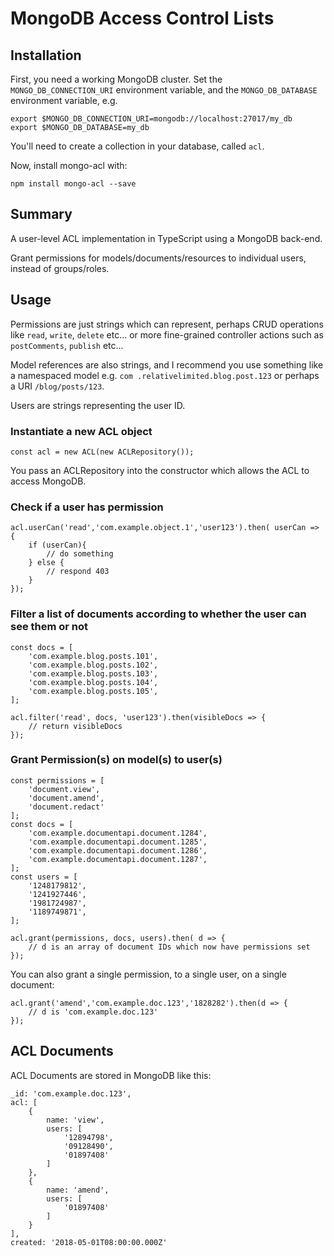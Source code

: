 # MongoDB Access Control Lists
## Installation
First, you need a working MongoDB cluster. Set the `MONGO_DB_CONNECTION_URI` environment variable, and the 
`MONGO_DB_DATABASE` environment variable, e.g.
```$xslt
export $MONGO_DB_CONNECTION_URI=mongodb://localhost:27017/my_db
export $MONGO_DB_DATABASE=my_db
```

You'll need to create a collection in your database, called `acl`.

Now, install mongo-acl with:
```$xslt
npm install mongo-acl --save
```

## Summary
A user-level ACL implementation in TypeScript using a MongoDB back-end.

Grant permissions for models/documents/resources to individual users, instead of groups/roles.

## Usage

Permissions are just strings which can represent, perhaps CRUD operations like `read`, `write`, `delete` etc... or 
more fine-grained controller actions such as `postComments`, `publish` etc...

Model references are also strings, and I recommend you use something like a namespaced model e.g. `com
.relativelimited.blog.post.123` or perhaps a URI `/blog/posts/123`.

Users are strings representing the user ID.

### Instantiate a new ACL object
```$xslt
const acl = new ACL(new ACLRepository());
```
You pass an ACLRepository into the constructor which allows the ACL to access MongoDB. 

### Check if a user has permission
```$js
acl.userCan('read','com.example.object.1','user123').then( userCan => {
    if (userCan){
        // do something
    } else {
        // respond 403
    }
});
```

### Filter a list of documents according to whether the user can see them or not
```$js
const docs = [
    'com.example.blog.posts.101',
    'com.example.blog.posts.102',
    'com.example.blog.posts.103',
    'com.example.blog.posts.104',
    'com.example.blog.posts.105',
];

acl.filter('read', docs, 'user123').then(visibleDocs => {
    // return visibleDocs
});
```

### Grant Permission(s) on model(s) to user(s)
```$xslt
const permissions = [
    'document.view',
    'document.amend',
    'document.redact'
];
const docs = [
    'com.example.documentapi.document.1284',
    'com.example.documentapi.document.1285',
    'com.example.documentapi.document.1286',
    'com.example.documentapi.document.1287',
];
const users = [
    '1248179812',
    '1241927446',
    '1981724987',
    '1189749871',
];

acl.grant(permissions, docs, users).then( d => {
    // d is an array of document IDs which now have permissions set
});
```
You can also grant a single permission, to a single user, on a single document:
```
acl.grant('amend','com.example.doc.123','1828282').then(d => {
    // d is 'com.example.doc.123'
});
```

## ACL Documents

ACL Documents are stored in MongoDB like this:
```$xslt
_id: 'com.example.doc.123',
acl: [
    {
        name: 'view',
        users: [
            '12894798',
            '09128490',
            '01897408'
        ]
    },
    {
        name: 'amend',
        users: [
            '01897408'
        ]
    }
],
created: '2018-05-01T08:00:00.000Z'
```